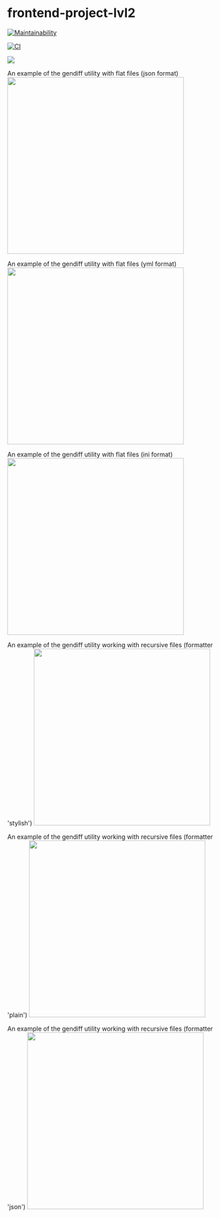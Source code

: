 # frontend-project-lvl2

[![Maintainability](https://api.codeclimate.com/v1/badges/e6d214becbb8b771e950/maintainability)](https://codeclimate.com/github/DaniilStr/frontend-project-lvl2/maintainability)

[![CI](https://github.com/DaniilStr/frontend-project-lvl2/workflows/CI/badge.svg)](https://github.com/DaniilStr/frontend-project-lvl2/actions)

<a href="https://codeclimate.com/github/DaniilStr/frontend-project-lvl2/test_coverage"><img src="https://api.codeclimate.com/v1/badges/e6d214becbb8b771e950/test_coverage" /></a>

<p>
An example of the gendiff utility with flat files (json format)
<a href="https://asciinema.org/a/KUlTJWyVVhvLVug0d8jSgZm8F" target="_blank"><img src="https://asciinema.org/a/KUlTJWyVVhvLVug0d8jSgZm8F.svg" width="400" /></a>
</p>

<p>
An example of the gendiff utility with flat files (yml format)
<a href="https://asciinema.org/a/gGSlUN50vwwnsEC20FdT0ccK1" target="_blank"><img src="https://asciinema.org/a/gGSlUN50vwwnsEC20FdT0ccK1.svg" width="400" /></a>
</p>

<p>
An example of the gendiff utility with flat files (ini format)
<a href="https://asciinema.org/a/78h39QaGw6ISchhiXcoSJM3Ku" target="_blank"><img src="https://asciinema.org/a/78h39QaGw6ISchhiXcoSJM3Ku.svg" width="400" /></a>
</p>

<p>
An example of the gendiff utility working with recursive files (formatter 'stylish')
<a href="https://asciinema.org/a/AeyIhi5myDWaFmfjFM6FleTBm" target="_blank"><img src="https://asciinema.org/a/AeyIhi5myDWaFmfjFM6FleTBm.svg" width="400" /></a>
</p>

<p>
An example of the gendiff utility working with recursive files (formatter 'plain')
<a href="https://asciinema.org/a/QSBRL5RpLxsUmhtF6LStn6W0f" target="_blank"><img src="https://asciinema.org/a/QSBRL5RpLxsUmhtF6LStn6W0f.svg" width="400" /></a>
</p>

<p>
An example of the gendiff utility working with recursive files (formatter 'json')
<a href="https://asciinema.org/a/1vMFJfXy5xvVfzIGqHXKeQ5wc" target="_blank"><img src="https://asciinema.org/a/1vMFJfXy5xvVfzIGqHXKeQ5wc.svg" width="400" /></a>
</p>